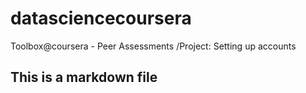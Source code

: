 datasciencecoursera
===================

Toolbox@coursera - Peer Assessments /Project: Setting up accounts

## This is a markdown file
